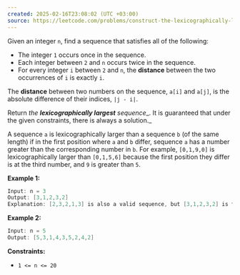 ```yaml
---
created: 2025-02-16T23:08:02 (UTC +03:00)
source: https://leetcode.com/problems/construct-the-lexicographically-largest-valid-sequence/description/?envType=daily-question&envId=2025-02-16
---
```

Given an integer `n`, find a sequence that satisfies all of the following:

-   The integer `1` occurs once in the sequence.
-   Each integer between `2` and `n` occurs twice in the sequence.
-   For every integer `i` between `2` and `n`, the **distance** between the two occurrences of `i` is exactly `i`.

The **distance** between two numbers on the sequence, `a[i]` and `a[j]`, is the absolute difference of their indices, `|j - i|`.

Return _the **lexicographically largest** sequence__. It is guaranteed that under the given constraints, there is always a solution._

A sequence `a` is lexicographically larger than a sequence `b` (of the same length) if in the first position where `a` and `b` differ, sequence `a` has a number greater than the corresponding number in `b`. For example, `[0,1,9,0]` is lexicographically larger than `[0,1,5,6]` because the first position they differ is at the third number, and `9` is greater than `5`.


**Example 1:**

``` Java
Input: n = 3
Output: [3,1,2,3,2]
Explanation: [2,3,2,1,3] is also a valid sequence, but [3,1,2,3,2] is the lexicographically largest valid sequence.
```


**Example 2:**

``` Java
Input: n = 5
Output: [5,3,1,4,3,5,2,4,2]
```

**Constraints:**

-   `1 <= n <= 20`
